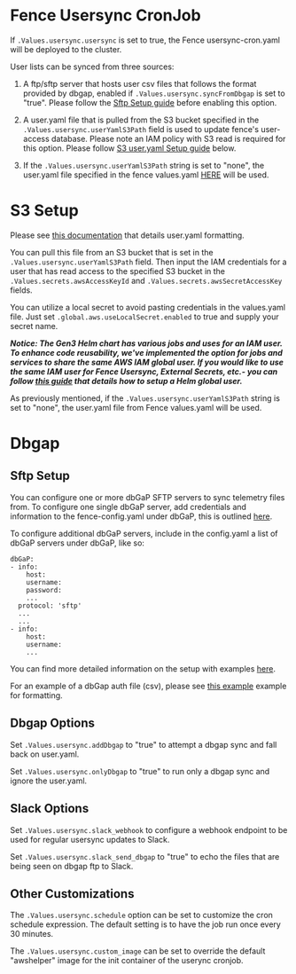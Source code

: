 # Fence Usersync CronJob

If `.Values.usersync.usersync` is set to true, the Fence usersync-cron.yaml will be deployed to the cluster.

User lists can be synced from three sources:

1. A ftp/sftp server that hosts user csv files that follows the format provided by dbgap, enabled if `.Values.usersync.syncFromDbgap` is set to "true". Please follow the [Sftp Setup guide](#sftp-setup) before enabling this option.

2. A user.yaml file that is pulled from the S3 bucket specified in the `.Values.usersync.userYamlS3Path` field is used to update fence's user-access database. Please note an IAM policy with S3 read is required for this option. Please follow [S3 user.yaml Setup guide](#s3-setup) below.

3. If the `.Values.usersync.userYamlS3Path` string is set to "none", the user.yaml file specified in the fence values.yaml [HERE][fence values.yaml] will be used.



# S3 Setup
Please see [this documentation][user.yaml formatting] that details user.yaml formatting.

You can pull this file from an S3 bucket that is set in the `.Values.usersync.userYamlS3Path` field. Then input the IAM credentials for a user that has read access to the specified S3 bucket in the `.Values.secrets.awsAccessKeyId` and `.Values.secrets.awsSecretAccessKey` fields.

You can utilize a local secret to avoid pasting credentials in the values.yaml file. Just set `.global.aws.useLocalSecret.enabled` to true and supply your secret name.

***Notice:
The Gen3 Helm chart has various jobs and uses for an IAM user. To enhance code reusability, we've implemented the option for jobs and services to share the same AWS IAM global user. If you would like to use the same IAM user for Fence Usersync, External Secrets, etc.- you can follow [this guide][global_IAM_helm] that details how to setup a Helm global user.***

As previously mentioned, if the `.Values.usersync.userYamlS3Path` string is set to "none", the user.yaml file from Fence values.yaml will be used.



# Dbgap
## Sftp Setup
You can configure one or more dbGaP SFTP servers to sync telemetry files from. To configure one single dbGaP server, add credentials and information to the fence-config.yaml under dbGaP, this is outlined [here][values.yaml].

To configure additional dbGaP servers, include in the config.yaml a list of dbGaP servers under dbGaP, like so:

```
dbGaP:
- info:
    host:
    username:
    password:
    ...
  protocol: 'sftp'
  ...
  ...
- info:
    host:
    username:
    ...
````

You can find more detailed information on the setup with examples [here][user sync].

For an example of a dbGap auth file (csv), please see [this example][dbgap auth] example for formatting.

## Dbgap Options
 Set `.Values.usersync.addDbgap` to "true" to attempt a dbgap sync and fall back on user.yaml.

 Set `.Values.usersync.onlyDbgap` to "true" to run only a dbgap sync and ignore the user.yaml.

## Slack Options
  Set `.Values.usersync.slack_webhook` to configure a webhook endpoint to be used for regular usersync updates to Slack.

  Set `.Values.usersync.slack_send_dbgap` to "true" to echo the files that are being seen on dbgap ftp to Slack.



## Other Customizations
  The `.Values.usersync.schedule` option can be set to customize the cron schedule expression. The default setting is to have the job run once every 30 minutes.

  The `.Values.usersync.custom_image` can be set to override the default "awshelper" image for the init container of the userync cronjob.


<!-- Links -->
[fence values.yaml]: https://github.com/uc-cdis/gen3-helm/blob/c7b8959cdf5f7756b29c33ff330923e95981827c/helm/fence/values.yaml#L449-L1319
[user.yaml formatting]: https://github.com/uc-cdis/fence/blob/master/docs/additional_documentation/user.yaml_guide.md
[global_IAM_helm]: /gen3-resources/operator-guide/global_IAM_helm_user/
[values.yaml]: https://github.com/uc-cdis/gen3-helm/blob/c7b8959cdf5f7756b29c33ff330923e95981827c/helm/fence/values.yaml#L1796
[user sync]: https://github.com/uc-cdis/fence/blob/master/docs/additional_documentation/usersync.md
[dbgap auth]: https://github.com/uc-cdis/fence/blob/master/docs/additional_documentation/usersync.md#example-of-dbgap-authorization-file-csv-format
